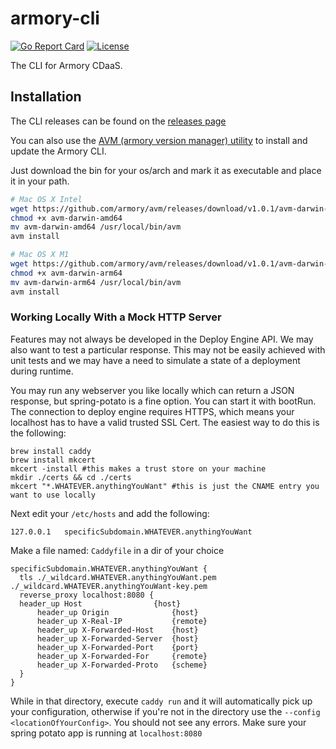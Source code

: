 # armory-cli
[![Go Report Card](https://goreportcard.com/badge/github.com/armory/armory-cli)](https://goreportcard.com/report/github.com/armory/armory-cli) [![License](https://img.shields.io/badge/License-Apache%202.0-blue.svg)](https://github.com/gojp/goreportcard/blob/master/LICENSE)

The CLI for Armory CDaaS.

## Installation

The CLI releases can be found on the [releases page](https://github.com/armory/armory-cli/releases/latest)

You can also use the [AVM (armory version manager) utility](https://github.com/armory/avm/releases/latest) to install and update the Armory CLI.

Just download the bin for your os/arch and mark it as executable and place it in your path.

```bash
# Mac OS X Intel
wget https://github.com/armory/avm/releases/download/v1.0.1/avm-darwin-amd64
chmod +x avm-darwin-amd64
mv avm-darwin-amd64 /usr/local/bin/avm
avm install
```

```bash
# Mac OS X M1
wget https://github.com/armory/avm/releases/download/v1.0.1/avm-darwin-arm64
chmod +x avm-darwin-arm64
mv avm-darwin-arm64 /usr/local/bin/avm
avm install
```

### Working Locally With a Mock HTTP Server
Features may not always be developed in the Deploy Engine API. We may also want to test a particular response. This may not be easily 
achieved with unit tests and we may have a need to simulate a state of a deployment during runtime. 

You may run any webserver you like locally which can return a JSON response, but spring-potato is a fine option. You can 
start it with bootRun. The connection to deploy engine requires HTTPS, which means your localhost has to have a valid trusted
SSL Cert. The easiest way to do this is the following:

```
brew install caddy
brew install mkcert
mkcert -install #this makes a trust store on your machine
mkdir ./certs && cd ./certs
mkcert "*.WHATEVER.anythingYouWant" #this is just the CNAME entry you want to use locally
```
Next edit your `/etc/hosts` and add the following:
```aidl
127.0.0.1	specificSubdomain.WHATEVER.anythingYouWant
```
Make a file named: `Caddyfile` in a dir of your choice
```aidl
specificSubdomain.WHATEVER.anythingYouWant {
  tls ./_wildcard.WHATEVER.anythingYouWant.pem ./_wildcard.WHATEVER.anythingYouWant-key.pem
  reverse_proxy localhost:8080 {
  header_up Host                {host}
      header_up Origin              {host}
      header_up X-Real-IP           {remote}
      header_up X-Forwarded-Host    {host}
      header_up X-Forwarded-Server  {host}
      header_up X-Forwarded-Port    {port}
      header_up X-Forwarded-For     {remote}
      header_up X-Forwarded-Proto   {scheme}
  }
}

```
While in that directory, execute `caddy run` and it will automatically pick up your configuration, otherwise if you're not in
the directory use the `--config <locationOfYourConfig>`. You should not see any errors. Make sure your spring potato app
is running at `localhost:8080`  

